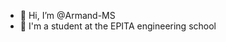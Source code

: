 - 👋 Hi, I’m @Armand-MS
- 👀 I'm a student at the EPITA engineering school



<!---
Armand-MS/Armand-MS is a ✨ special ✨ repository because its `README.md` (this file) appears on your GitHub profile.
You can click the Preview link to take a look at your changes.
--->
